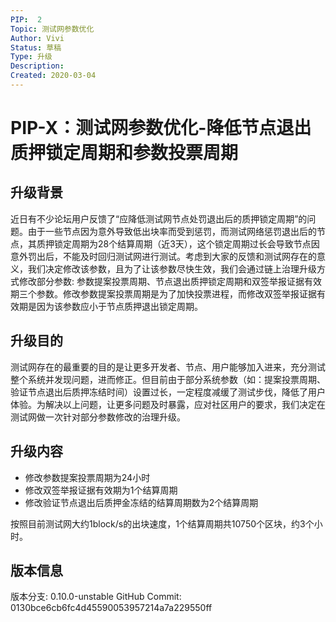 ```yaml
---
PIP:  2
Topic: 测试网参数优化
Author: Vivi
Status: 草稿
Type: 升级
Description: 
Created: 2020-03-04
---
```


# PIP-X：测试网参数优化-降低节点退出质押锁定周期和参数投票周期

## 升级背景

近日有不少论坛用户反馈了“应降低测试网节点处罚退出后的质押锁定周期”的问题。由于一些节点因为意外导致低出块率而受到惩罚，而测试网络惩罚退出后的节点，其质押锁定周期为28个结算周期（近3天），这个锁定周期过长会导致节点因意外罚出后，不能及时回归测试网进行测试。考虑到大家的反馈和测试网存在的意义，我们决定修改该参数，且为了让该参数尽快生效，我们会通过链上治理升级方式修改部分参数: 参数提案投票周期、节点退出质押锁定周期和双签举报证据有效期三个参数。修改参数提案投票周期是为了加快投票进程，而修改双签举报证据有效期是因为该参数应小于节点质押退出锁定周期。

## 升级目的

测试网存在的最重要的目的是让更多开发者、节点、用户能够加入进来，充分测试整个系统并发现问题，进而修正。但目前由于部分系统参数（如：提案投票周期、验证节点退出后质押冻结时间）设置过长，一定程度减缓了测试步伐，降低了用户体验。为解决以上问题，让更多问题及时暴露，应对社区用户的要求，我们决定在测试网做一次针对部分参数修改的治理升级。

## 升级内容

- 修改参数提案投票周期为24小时
- 修改双签举报证据有效期为1个结算周期
- 修改验证节点退出后质押金冻结的结算周期数为2个结算周期 

按照目前测试网大约1block/s的出块速度，1个结算周期共10750个区块，约3个小时。

## 版本信息

版本分支: 0.10.0-unstable
GitHub Commit: 0130bce6cb6fc4d45590053957214a7a229550ff










